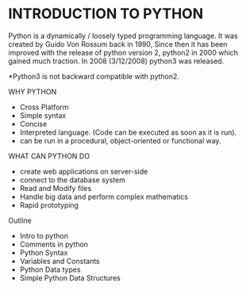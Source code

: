 # INTRODUCTION TO PYTHON

Python is a dynamically / loosely typed programming language. It was created by Guido Von Rossum back in 1990, Since then it has been improved with the release of python version 2, python2 in 2000 which gained much traction. In 2008 (3/12/2008) python3 was released.

*Python3 is not backward compatible with python2.


WHY PYTHON
 - Cross Platform
 - Simple syntax
 - Concise
 - Interpreted language. (Code can be executed as soon as it is run).
 - can be run in a procedural, object-oriented or functional way.


WHAT CAN PYTHON DO
- create web applications on server-side
- connect to the database system
- Read and Modify files
- Handle big data and perform complex mathematics
- Rapid prototyping


Outline

- Intro to python
- Comments in python
- Python Syntax
- Variables and Constants
- Python Data types
- Simple Python Data Structures

